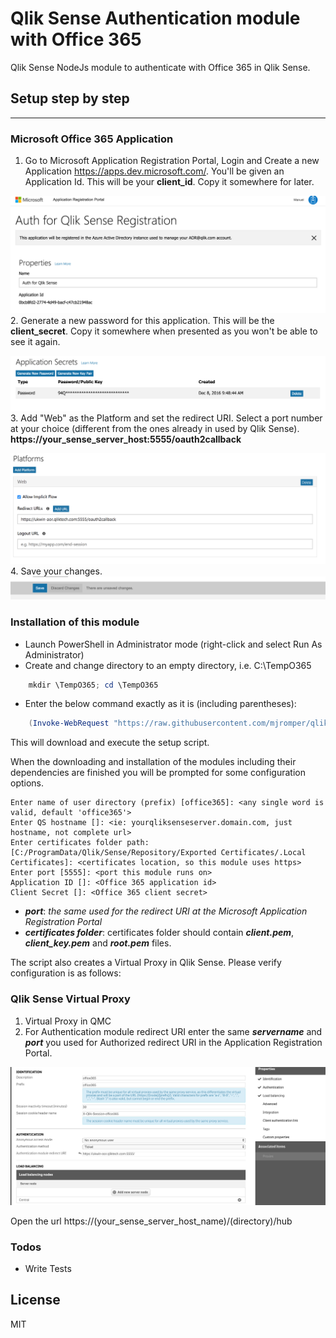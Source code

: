 # Qlik Sense Authentication module with Office 365

Qlik Sense NodeJs module to authenticate with Office 365 in Qlik Sense.

## Setup step by step
---
### Microsoft Office 365 Application
1. Go to Microsoft Application Registration Portal, Login and Create a new Application https://apps.dev.microsoft.com/. You'll be given an Application Id. This will be your **client_id**. Copy it somewhere for later.

![](https://github.com/mjromper/qlik-auth-office365/raw/master/docs/images/createapp.png)
2. Generate a new password for this application. This will be the **client_secret**. Copy it somewhere when presented as you won't be able to see it again.

![](https://github.com/mjromper/qlik-auth-office365/raw/master/docs/images/generatepassword.png)
3. Add "Web" as the Platform and set the redirect URI. Select a port number at your choice (different from the ones already in used by Qlik Sense). **https://your_sense_server_host:5555/oauth2callback**

![](https://github.com/mjromper/qlik-auth-office365/raw/master/docs/images/webapplicationredirect.png)
4. Save your changes.
![](https://github.com/mjromper/qlik-auth-office365/raw/master/docs/images/saveconfig.png)

### Installation of this module

* Launch PowerShell in Administrator mode (right-click and select Run As Administrator)
* Create and change directory to an empty directory, i.e. C:\TempO365

```powershell
    mkdir \TempO365; cd \TempO365
```

* Enter the below command exactly as it is (including parentheses):

```powershell
    (Invoke-WebRequest "https://raw.githubusercontent.com/mjromper/qlik-auth-office365/master/setup.ps1" -OutFile setup.ps1) | .\setup.ps1
```

This will download and execute the setup script.

When the downloading and installation of the modules including their dependencies are finished you will be prompted for some configuration options.

```
Enter name of user directory (prefix) [office365]: <any single word is valid, default 'office365'>
Enter QS hostname []: <ie: yourqliksenseserver.domain.com, just hostname, not complete url>
Enter certificates folder path: [C:/ProgramData/Qlik/Sense/Repository/Exported Certificates/.Local Certificates]: <certificates location, so this module uses https>
Enter port [5555]: <port this module runs on>
Application ID []: <Office 365 application id>
Client Secret []: <Office 365 client secret>

```

- ***port***: *the same used for the redirect URI at the Microsoft Application Registration Portal*
- ***certificates folder***: certificates folder should contain ***client.pem***, ***client_key.pem*** and ***root.pem*** files.


The script also creates a Virtual Proxy in Qlik Sense. Please verify configuration is as follows:


### Qlik Sense Virtual Proxy
1. Virtual Proxy in QMC
2. For Authentication module redirect URI enter the same ***servername*** and ***port*** you used for Authorized redirect URI in the Application Registration Portal.

![](https://github.com/mjromper/qlik-auth-office365/raw/master/docs/images/virtual-proxy.png)

Open the url https://(your_sense_server_host_name)/(directory)/hub

### Todos
 - Write Tests

License
----

MIT
